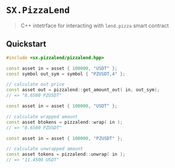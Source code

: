 # **`SX.PizzaLend`**

> C++ intetrface for interacting with `lend.pizza` smart contract


## Quickstart

```c++
#include <sx.pizzalend/pizzalend.hpp>

const asset in = asset { 100000, "USDT" };
const symbol out_sym = symbol { "PZUSDT,4" };

// calculate out price
const asset out = pizzalend::get_amount_out( in, out_sym);
// => "8.6500 PZUSDT"
```

```c++
const asset in = asset { 100000, "USDT" };

// calculate wrapped amount
const asset btokens = pizzalend::wrap( in );
// => "8.6500 PZUSDT"
```

```c++
const asset in = asset { 100000, "PZUSDT" };

// calculate unwrapped amount
const asset tokens = pizzalend::unwrap( in );
// => "11.4500 USDT"
```
